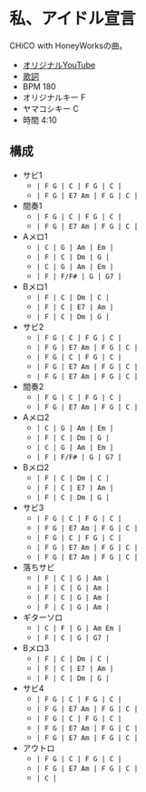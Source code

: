 # 私、アイドル宣言

CHiCO with HoneyWorksの曲。

- [オリジナルYouTube](https://www.youtube.com/watch?v=m7ddbml_vkY)
- [歌詞](https://j-lyric.net/artist/a05907a/l0450da.html)
- BPM 180
- オリジナルキー F
- ヤマコシキー C
- 時間 4:10

## 構成

- サビ1
  - `| F G | C | F G | C |`
  - `| F G | E7 Am | F G | C |`
- 間奏1
  - `| F G | C | F G | C |`
  - `| F G | E7 Am | F G | C |`
- Aメロ1
  - `| C | G | Am | Em |`
  - `| F | C | Dm | G |`
  - `| C | G | Am | Em |`
  - `| F | F/F# | G | G7 |`
- Bメロ1
  - `| F | C | Dm | C |`
  - `| F | C | E7 | Am |`
  - `| F | C | Dm | G |`
- サビ2
  - `| F G | C | F G | C |`
  - `| F G | E7 Am | F G | C |`
  - `| F G | C | F G | C |`
  - `| F G | E7 Am | F G | C |`
  - `| F G | E7 Am | F G | C |`
- 間奏2 
  - `| F G | C | F G | C |`
  - `| F G | E7 Am | F G | C |`
- Aメロ2
  - `| C | G | Am | Em |`
  - `| F | C | Dm | G |`
  - `| C | G | Am | Em |`
  - `| F | F/F# | G | G7 |`
- Bメロ2
  - `| F | C | Dm | C |`
  - `| F | C | E7 | Am |`
  - `| F | C | Dm | G |`
- サビ3
  - `| F G | C | F G | C |`
  - `| F G | E7 Am | F G | C |`
  - `| F G | C | F G | C |`
  - `| F G | E7 Am | F G | C |`
  - `| F G | E7 Am | F G | C |`
- 落ちサビ
  - `| F | C | G | Am |`
  - `| F | C | G | Am |`
  - `| F | C | G | Am |`
  - `| F | C | G | Am |`
- ギターソロ
  - `| C | F | G | Am Em |`
  - `| F | C | G | G7 |`
- Bメロ3
  - `| F | C | Dm | C |`
  - `| F | C | E7 | Am |`
  - `| F | C | Dm | G |`
- サビ4
  - `| F G | C | F G | C |`
  - `| F G | E7 Am | F G | C |`
  - `| F G | C | F G | C |`
  - `| F G | E7 Am | F G | C |`
  - `| F G | E7 Am | F G | C |`
- アウトロ
  - `| F G | C | F G | C |`
  - `| F G | E7 Am | F G | C |`
  - `| C |`

